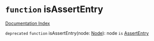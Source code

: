 # `function` isAssertEntry

[Documentation Index](../README.md)

`deprecated` `function` isAssertEntry(node: [Node](../interface.Node/README.md)): node `is` [AssertEntry](../interface.AssertEntry/README.md)

